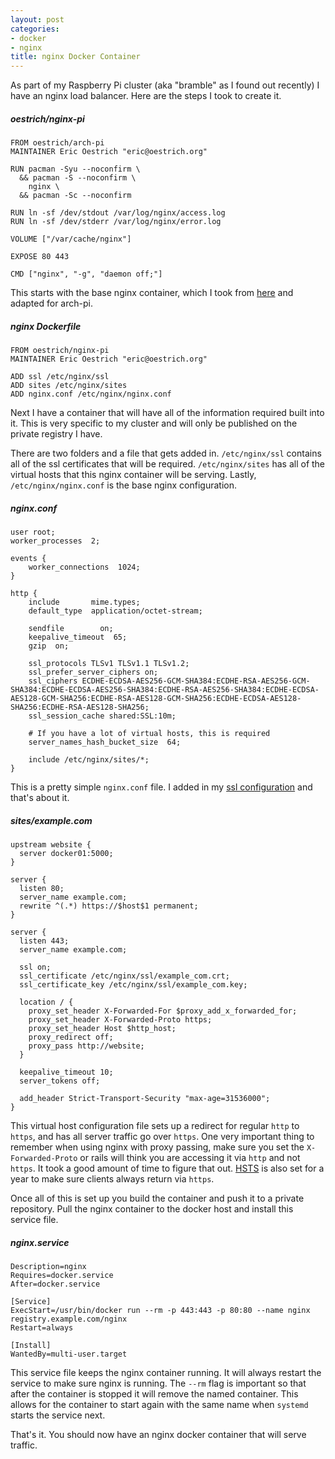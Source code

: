 ```yaml
---
layout: post
categories:
- docker
- nginx
title: nginx Docker Container
---
```


As part of my Raspberry Pi cluster (aka "bramble" as I found out recently) I have an nginx load balancer. Here are the steps I took to create it.

##### oestrich/nginx-pi

```docker
FROM oestrich/arch-pi
MAINTAINER Eric Oestrich "eric@oestrich.org"

RUN pacman -Syu --noconfirm \
  && pacman -S --noconfirm \
    nginx \
  && pacman -Sc --noconfirm

RUN ln -sf /dev/stdout /var/log/nginx/access.log
RUN ln -sf /dev/stderr /var/log/nginx/error.log

VOLUME ["/var/cache/nginx"]

EXPOSE 80 443

CMD ["nginx", "-g", "daemon off;"]
```

This starts with the base nginx container, which I took from [here](https://github.com/nginxinc/docker-nginx/blob/master/Dockerfile) and adapted for arch-pi.

##### nginx Dockerfile

```docker
FROM oestrich/nginx-pi
MAINTAINER Eric Oestrich "eric@oestrich.org"

ADD ssl /etc/nginx/ssl
ADD sites /etc/nginx/sites
ADD nginx.conf /etc/nginx/nginx.conf
```

Next I have a container that will have all of the information required built into it. This is very specific to my cluster and will only be published on the private registry I have.

There are two folders and a file that gets added in. `/etc/nginx/ssl` contains all of the ssl certificates that will be required. `/etc/nginx/sites` has all of the virtual hosts that this nginx container will be serving. Lastly, `/etc/nginx/nginx.conf` is the base nginx configuration.


##### nginx.conf

```nginx
user root;
worker_processes  2;

events {
    worker_connections  1024;
}

http {
    include       mime.types;
    default_type  application/octet-stream;

    sendfile        on;
    keepalive_timeout  65;
    gzip  on;

    ssl_protocols TLSv1 TLSv1.1 TLSv1.2;
    ssl_prefer_server_ciphers on;
    ssl_ciphers ECDHE-ECDSA-AES256-GCM-SHA384:ECDHE-RSA-AES256-GCM-SHA384:ECDHE-ECDSA-AES256-SHA384:ECDHE-RSA-AES256-SHA384:ECDHE-ECDSA-AES128-GCM-SHA256:ECDHE-RSA-AES128-GCM-SHA256:ECDHE-ECDSA-AES128-SHA256:ECDHE-RSA-AES128-SHA256;
    ssl_session_cache shared:SSL:10m;

    # If you have a lot of virtual hosts, this is required
    server_names_hash_bucket_size  64;

    include /etc/nginx/sites/*;
}
```

This is a pretty simple `nginx.conf` file. I added in my [ssl configuration](https://blog.oestrich.org/2015/01/nginx-ssl-setup/) and that's about it.


##### sites/example.com

```nginx
upstream website {
  server docker01:5000;
}

server {
  listen 80;
  server_name example.com;
  rewrite ^(.*) https://$host$1 permanent;
}

server {
  listen 443;
  server_name example.com;

  ssl on;
  ssl_certificate /etc/nginx/ssl/example_com.crt;
  ssl_certificate_key /etc/nginx/ssl/example_com.key;

  location / {
    proxy_set_header X-Forwarded-For $proxy_add_x_forwarded_for;
    proxy_set_header X-Forwarded-Proto https;
    proxy_set_header Host $http_host;
    proxy_redirect off;
    proxy_pass http://website;
  }

  keepalive_timeout 10;
  server_tokens off;

  add_header Strict-Transport-Security "max-age=31536000";
}
```

This virtual host configuration file sets up a redirect for regular `http` to `https`, and has all server traffic go over `https`. One very important thing to remember when using nginx with proxy passing, make sure you set the `X-Forwarded-Proto` or rails will think you are accessing it via `http` and not `https`. It took a good amount of time to figure that out. [HSTS](http://en.wikipedia.org/wiki/HTTP_Strict_Transport_Security) is also set for a year to make sure clients always return via `https`.

Once all of this is set up you build the container and push it to a private repository. Pull the nginx container to the docker host and install this service file.

##### nginx.service

```docker
Description=nginx
Requires=docker.service
After=docker.service

[Service]
ExecStart=/usr/bin/docker run --rm -p 443:443 -p 80:80 --name nginx registry.example.com/nginx
Restart=always

[Install]
WantedBy=multi-user.target
```

This service file keeps the nginx container running. It will always restart the service to make sure nginx is running. The `--rm` flag is important so that after the container is stopped it will remove the named container. This allows for the container to start again with the same name when `systemd` starts the service next.

That's it. You should now have an nginx docker container that will serve traffic.
